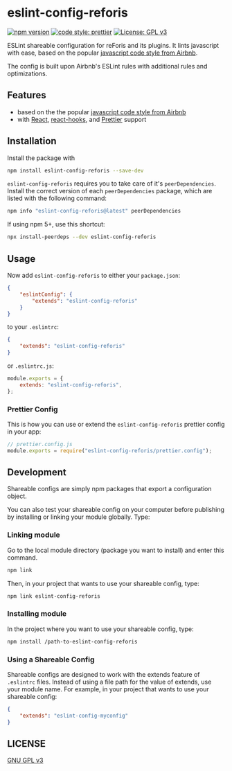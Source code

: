 # eslint-config-reforis

[![npm version](https://badge.fury.io/js/eslint-config-reforis.svg)](https://badge.fury.io/js/eslint-config-reforis)
[![code style: prettier](https://img.shields.io/badge/code_style-prettier-ff69b4.svg)](https://github.com/prettier/prettier)
[![License: GPL v3](https://img.shields.io/badge/License-GPLv3-blue.svg)](https://www.gnu.org/licenses/gpl-3.0)

ESLint shareable configuration for reForis and its plugins. It lints javascript
with ease, based on the popular
[javascript code style from Airbnb](https://www.npmjs.com/package/eslint-config-airbnb).

The config is built upon Airbnb's ESLint rules with additional rules and
optimizations.

## Features

-   based on the the popular
    [javascript code style from Airbnb](https://www.npmjs.com/package/eslint-config-airbnb)
-   with [React](https://reactjs.org/),
    [react-hooks](https://reactjs.org/docs/hooks-intro.html), and
    [Prettier](https://prettier.io/docs/en/eslint.html#use-eslint-to-run-prettier)
    support

## Installation

Install the package with

```sh
npm install eslint-config-reforis --save-dev
```

`eslint-config-reforis` requires you to take care of it's `peerDependencies`.
Install the correct version of each `peerDependencies` package, which are listed
with the following command:

```sh
npm info "eslint-config-reforis@latest" peerDependencies
```

If using npm 5+, use this shortcut:

```sh
npx install-peerdeps --dev eslint-config-reforis
```

## Usage

Now add `eslint-config-reforis` to either your `package.json`:

```json
{
    "eslintConfig": {
        "extends": "eslint-config-reforis"
    }
}
```

to your `.eslintrc`:

```json
{
    "extends": "eslint-config-reforis"
}
```

or `.eslintrc.js`:

```js
module.exports = {
    extends: "eslint-config-reforis",
};
```

### Prettier Config

This is how you can use or extend the `eslint-config-reforis` prettier config in
your app:

```js
// prettier.config.js
module.exports = require("eslint-config-reforis/prettier.config");
```

## Development

Shareable configs are simply npm packages that export a configuration object.

You can also test your shareable config on your computer before publishing by
installing or linking your module globally. Type:

### Linking module

Go to the local module directory (package you want to install) and enter this
command.

```sh
npm link
```

Then, in your project that wants to use your shareable config, type:

```sh
npm link eslint-config-reforis
```

### Installing module

In the project where you want to use your shareable config, type:

```sh
npm install /path-to-eslint-config-reforis
```

### Using a Shareable Config

Shareable configs are designed to work with the extends feature of `.eslintrc`
files. Instead of using a file path for the value of extends, use your module
name. For example, in your project that wants to use your shareable config:

```json
{
    "extends": "eslint-config-myconfig"
}
```

## LICENSE

[GNU GPL v3](LICENSE)
